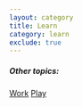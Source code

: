 ```yaml
---
layout: category
title: Learn
category: learn
exclude: true
---
```


<div>
<h5>Other topics:</h5>
<a class="tag-link" href="{{ site.baseurl }}{% link blog/category/work.md %}">Work</a>
<a class="tag-link" href="{{ site.baseurl }}{% link blog/category/play.md %}">Play</a>
</div>